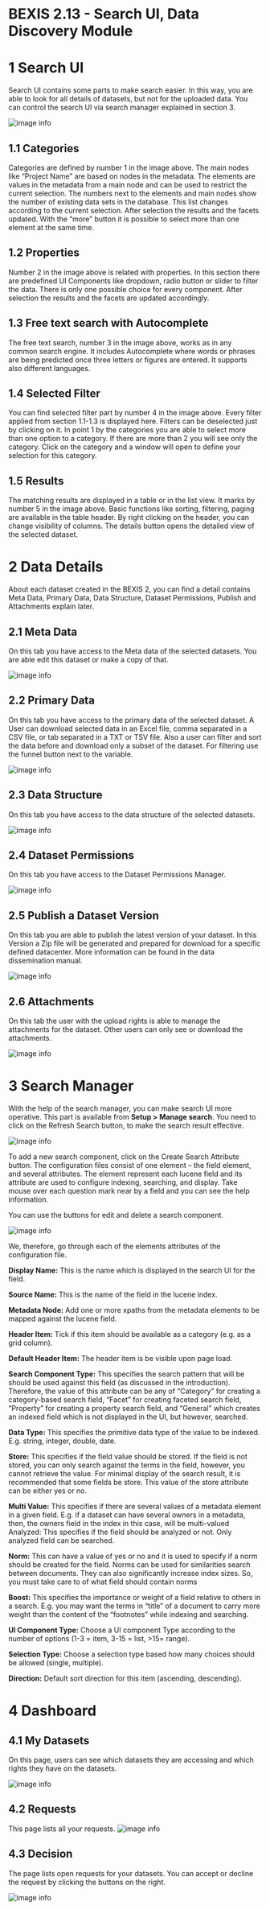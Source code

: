 # BEXIS 2.13 - Search UI, Data Discovery Module


# 1 Search UI
Search UI contains some parts to make search easier. In this way, you are able to look for all details of datasets, but not for the uploaded data. You can control the search UI via search manager explained in section 3.

![image info](https://github.com/BEXIS2/Documents/raw/master/Manuals/DDM/Images/searchui.png)

## 1.1	Categories 
Categories are defined by number 1 in the image above. The main nodes like “Project Name” are based on nodes in the metadata. The elements are values in the metadata from a main node and can be used to restrict the current selection. The numbers next to the elements and main nodes show the number of existing data sets in the database. This list changes according to the current selection. After selection the results and the facets updated. With the “more” button it is possible to select more than one element at the same time.

## 1.2	Properties 
Number 2 in the image above is related with properties. In this section there are predefined UI Components like dropdown, radio button or slider to filter the data. There is only one possible choice for every component. After selection the results and the facets are updated accordingly. 

## 1.3	Free text search with Autocomplete
The free text search, number 3 in the image above, works as in any common search engine. It includes Autocomplete where words or phrases are being predicted once three letters or figures are entered. It supports also different languages.

## 1.4	Selected Filter
You can find selected filter part by number 4 in the image above. Every filter applied from section 1.1-1.3 is displayed here. Filters can be deselected just by clicking on it. In point 1 by the categories you are able to select more than one option to a category. If there are more than 2 you will see only the category. Click on the category and a window will open to define your selection for this category.

## 1.5	Results
The matching results are displayed in a table or in the list view. It marks by number 5 in the image above. Basic functions like sorting, filtering, paging are available in the table header. By right clicking on the header, you can change visibility of columns.
The details button opens the detailed view of the selected dataset.

# 2 Data Details
About each dataset created in the BEXIS 2, you can find a detail contains Meta Data, Primary Data, Data Structure, Dataset Permissions, Publish and Attachments explain later.

## 2.1	Meta Data
On this tab you have access to the Meta data of the selected datasets. You are able edit this dataset or make a copy of that.


![image info](./Images/metadata.png)

## 2.2	Primary Data
On this tab you have access to the primary data of the selected dataset. A User can download selected data in an Excel file, comma separated in a CSV file, or tab separated in a TXT or TSV file. Also a user can filter and sort the data before and download only a subset of the dataset. For filtering  use the funnel button next to the variable.

![image info](./Images/primarydata.png)

## 2.3	Data Structure
On this tab you have access to the data structure of the selected datasets.

![image info](./Images/structure.png)


## 2.4	Dataset Permissions
On this tab you have access to the Dataset Permissions Manager.

![image info](./Images/datapermissions.png)

## 2.5	Publish a Dataset Version
On this tab you are able to publish the latest version of your dataset. In this Version a Zip file will be generated and prepared for download for a specific defined datacenter. More information can be found in the data dissemination manual.

![image info](./Images/publish.png)


## 2.6	Attachments
On this tab the user with the upload rights is able to manage the attachments for the dataset.  Other users can only see or download the attachments.


![image info](./Images/attachments.png)

# 3	Search Manager
With the help of the search manager, you can make search UI more operative. This part is available from **Setup > Manage search**. 
You need to click on the Refresh Search button, to make the search result effective.

![image info](./Images/searchManager.png)

To add a new search component, click on the Create Search Attribute button. The configuration files consist of one element – the field element, and several attributes. The element represent each lucene field and its attribute are used to configure indexing, searching, and display. Take mouse over each question mark near by a field and you can see the help information.

You can use the buttons for edit and delete a search component. 

![image info](./Images/searchattribute.png)


We, therefore, go through each of the elements attributes of the configuration file.

**Display Name:** This is the name which is displayed in the search UI for the field.

**Source Name:** This is the name of the field in the lucene index.

**Metadata Node:**  Add one or more xpaths from the metadata elements to be mapped against the lucene field.

**Header Item:** 	Tick if this item should be available as a category (e.g. as a grid column).

**Default Header Item:** The header item is be visible upon page load.

**Search Component Type:** This specifies the search pattern that will be should be used against this field (as discussed in the introduction). 
Therefore, the value of this attribute can be any of “Category” for creating a category-based search field, “Facet” for creating faceted search field, “Property” for creating a property search field, and “General” which creates an indexed field which is not displayed in the UI, but however, searched.

**Data Type:** This specifies the primitive data type of the value to be indexed. E.g. string, integer, double, date.

**Store:** This specifies if the field value should be stored. If the field is not stored, you can only search against the terms in the field, however, you cannot retrieve the value. For minimal display of the search result, it is recommended that some fields be store. This value of the store attribute can be either yes or no.

**Multi Value:** This specifies if there are several values of a metadata element in a given field. E.g. if a dataset can have several owners in a metadata, then, the owners field in the index in this case, will be multi-valued
Analyzed: This specifies if the field should be analyzed or not. Only analyzed field can be searched.

**Norm:** This can have a value of yes or no and it is used to specify if a norm should be created for the field. Norms can be used for similarities search between documents. They can also significantly increase index sizes. So, you must take care to of what field should contain norms 

**Boost:** This specifies the importance or weight of a field relative to others in a search. E.g. you may want the terms in “title” of a document to carry more weight than the content of the “footnotes” while indexing and searching.

**UI Component Type:** Choose a UI component Type according to the number of options (1-3  = item, 3-15 = list, >15= range).

**Selection Type:** Choose a selection type based how many choices should be allowed (single, multiple).

**Direction:** Default sort direction for this item (ascending, descending).

# 4	Dashboard
## 4.1	My Datasets
On this page, users can see which datasets they are accessing and which rights they have on the datasets.

![image info](./Images/dashboard.png)


## 4.2	Requests
This page lists all your requests.
![image info](./Images/requests.png)

 
## 4.3	Decision
The page lists open requests for your datasets. You can accept or decline the request by clicking the buttons on the right.

![image info](./Images/decision.png)
